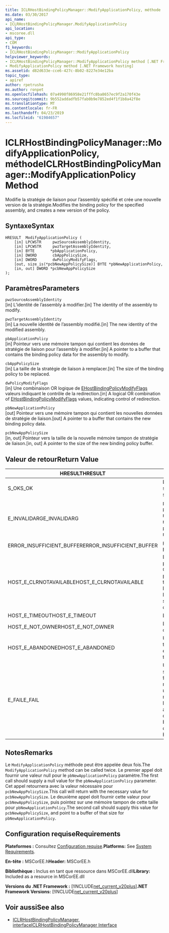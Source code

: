 ```yaml
---
title: ICLRHostBindingPolicyManager::ModifyApplicationPolicy, méthode
ms.date: 03/30/2017
api_name:
- ICLRHostBindingPolicyManager.ModifyApplicationPolicy
api_location:
- mscoree.dll
api_type:
- COM
f1_keywords:
- ICLRHostBindingPolicyManager::ModifyApplicationPolicy
helpviewer_keywords:
- ICLRHostBindingPolicyManager::ModifyApplicationPolicy method [.NET Framework hosting]
- ModifyApplicationPolicy method [.NET Framework hosting]
ms.assetid: d82d633e-cce6-427c-8b02-8227e34e12ba
topic_type:
- apiref
author: rpetrusha
ms.author: ronpet
ms.openlocfilehash: 07a4998f86958e21fffc8ba8657ec9f2a170f43e
ms.sourcegitcommit: 9b552addadfb57fab0b9e7852ed4f1f1b8a42f8e
ms.translationtype: MT
ms.contentlocale: fr-FR
ms.lasthandoff: 04/23/2019
ms.locfileid: "61984657"
---
```

# <a name="iclrhostbindingpolicymanagermodifyapplicationpolicy-method"></a><span data-ttu-id="7e156-102">ICLRHostBindingPolicyManager::ModifyApplicationPolicy, méthode</span><span class="sxs-lookup"><span data-stu-id="7e156-102">ICLRHostBindingPolicyManager::ModifyApplicationPolicy Method</span></span>
<span data-ttu-id="7e156-103">Modifie la stratégie de liaison pour l’assembly spécifié et crée une nouvelle version de la stratégie.</span><span class="sxs-lookup"><span data-stu-id="7e156-103">Modifies the binding policy for the specified assembly, and creates a new version of the policy.</span></span>  
  
## <a name="syntax"></a><span data-ttu-id="7e156-104">Syntaxe</span><span class="sxs-lookup"><span data-stu-id="7e156-104">Syntax</span></span>  
  
```  
HRESULT  ModifyApplicationPolicy (  
    [in] LPCWSTR     pwzSourceAssemblyIdentity,   
    [in] LPCWSTR     pwzTargetAssemblyIdentity,  
    [in] BYTE       *pbApplicationPolicy,  
    [in] DWORD       cbAppPolicySize,  
    [in] DWORD       dwPolicyModifyFlags,  
    [out, size_is(*pcbNewAppPolicySize)] BYTE *pbNewApplicationPolicy,   
    [in, out] DWORD *pcbNewAppPolicySize  
);  
```  
  
## <a name="parameters"></a><span data-ttu-id="7e156-105">Paramètres</span><span class="sxs-lookup"><span data-stu-id="7e156-105">Parameters</span></span>  
 `pwzSourceAssemblyIdentity`  
 <span data-ttu-id="7e156-106">[in] L’identité de l’assembly à modifier.</span><span class="sxs-lookup"><span data-stu-id="7e156-106">[in] The identity of the assembly to modify.</span></span>  
  
 `pwzTargetAssemblyIdentity`  
 <span data-ttu-id="7e156-107">[in] La nouvelle identité de l’assembly modifié.</span><span class="sxs-lookup"><span data-stu-id="7e156-107">[in] The new identity of the modified assembly.</span></span>  
  
 `pbApplicationPolicy`  
 <span data-ttu-id="7e156-108">[in] Pointeur vers une mémoire tampon qui contient les données de stratégie de liaison pour l’assembly à modifier.</span><span class="sxs-lookup"><span data-stu-id="7e156-108">[in] A pointer to a buffer that contains the binding policy data for the assembly to modify.</span></span>  
  
 `cbAppPolicySize`  
 <span data-ttu-id="7e156-109">[in] La taille de la stratégie de liaison à remplacer.</span><span class="sxs-lookup"><span data-stu-id="7e156-109">[in] The size of the binding policy to be replaced.</span></span>  
  
 `dwPolicyModifyFlags`  
 <span data-ttu-id="7e156-110">[in] Une combinaison OR logique de [EHostBindingPolicyModifyFlags](../../../../docs/framework/unmanaged-api/hosting/ehostbindingpolicymodifyflags-enumeration.md) valeurs indiquant le contrôle de la redirection.</span><span class="sxs-lookup"><span data-stu-id="7e156-110">[in] A logical OR combination of [EHostBindingPolicyModifyFlags](../../../../docs/framework/unmanaged-api/hosting/ehostbindingpolicymodifyflags-enumeration.md) values, indicating control of redirection.</span></span>  
  
 `pbNewApplicationPolicy`  
 <span data-ttu-id="7e156-111">[out] Pointeur vers une mémoire tampon qui contient les nouvelles données de stratégie de liaison.</span><span class="sxs-lookup"><span data-stu-id="7e156-111">[out] A pointer to a buffer that contains the new binding policy data.</span></span>  
  
 `pcbNewAppPolicySize`  
 <span data-ttu-id="7e156-112">[in, out] Pointeur vers la taille de la nouvelle mémoire tampon de stratégie de liaison.</span><span class="sxs-lookup"><span data-stu-id="7e156-112">[in, out] A pointer to the size of the new binding policy buffer.</span></span>  
  
## <a name="return-value"></a><span data-ttu-id="7e156-113">Valeur de retour</span><span class="sxs-lookup"><span data-stu-id="7e156-113">Return Value</span></span>  
  
|<span data-ttu-id="7e156-114">HRESULT</span><span class="sxs-lookup"><span data-stu-id="7e156-114">HRESULT</span></span>|<span data-ttu-id="7e156-115">Description</span><span class="sxs-lookup"><span data-stu-id="7e156-115">Description</span></span>|  
|-------------|-----------------|  
|<span data-ttu-id="7e156-116">S_OK</span><span class="sxs-lookup"><span data-stu-id="7e156-116">S_OK</span></span>|<span data-ttu-id="7e156-117">La stratégie a été modifiée avec succès.</span><span class="sxs-lookup"><span data-stu-id="7e156-117">The policy was modified successfully.</span></span>|  
|<span data-ttu-id="7e156-118">E_INVALIDARG</span><span class="sxs-lookup"><span data-stu-id="7e156-118">E_INVALIDARG</span></span>|<span data-ttu-id="7e156-119">`pwzSourceAssemblyIdentity` ou `pwzTargetAssemblyIdentity` était une référence null.</span><span class="sxs-lookup"><span data-stu-id="7e156-119">`pwzSourceAssemblyIdentity` or `pwzTargetAssemblyIdentity` was a null reference.</span></span>|  
|<span data-ttu-id="7e156-120">ERROR_INSUFFICIENT_BUFFER</span><span class="sxs-lookup"><span data-stu-id="7e156-120">ERROR_INSUFFICIENT_BUFFER</span></span>|<span data-ttu-id="7e156-121">`pbNewApplicationPolicy` est trop petit.</span><span class="sxs-lookup"><span data-stu-id="7e156-121">`pbNewApplicationPolicy` is too small.</span></span>|  
|<span data-ttu-id="7e156-122">HOST_E_CLRNOTAVAILABLE</span><span class="sxs-lookup"><span data-stu-id="7e156-122">HOST_E_CLRNOTAVAILABLE</span></span>|<span data-ttu-id="7e156-123">Le common language runtime (CLR) n’a pas été chargé dans un processus ou le CLR est dans un état dans lequel il ne peut pas exécuter le code managé ou traiter l’appel avec succès.</span><span class="sxs-lookup"><span data-stu-id="7e156-123">The common language runtime (CLR) has not been loaded into a process, or the CLR is in a state in which it cannot run managed code or process the call successfully.</span></span>|  
|<span data-ttu-id="7e156-124">HOST_E_TIMEOUT</span><span class="sxs-lookup"><span data-stu-id="7e156-124">HOST_E_TIMEOUT</span></span>|<span data-ttu-id="7e156-125">L’appel a expiré.</span><span class="sxs-lookup"><span data-stu-id="7e156-125">The call timed out.</span></span>|  
|<span data-ttu-id="7e156-126">HOST_E_NOT_OWNER</span><span class="sxs-lookup"><span data-stu-id="7e156-126">HOST_E_NOT_OWNER</span></span>|<span data-ttu-id="7e156-127">L’appelant ne possède pas le verrou.</span><span class="sxs-lookup"><span data-stu-id="7e156-127">The caller does not own the lock.</span></span>|  
|<span data-ttu-id="7e156-128">HOST_E_ABANDONED</span><span class="sxs-lookup"><span data-stu-id="7e156-128">HOST_E_ABANDONED</span></span>|<span data-ttu-id="7e156-129">Un événement a été annulé alors qu’un thread bloqué ou Fibre l’attendait.</span><span class="sxs-lookup"><span data-stu-id="7e156-129">An event was canceled while a blocked thread or fiber was waiting on it.</span></span>|  
|<span data-ttu-id="7e156-130">E_FAIL</span><span class="sxs-lookup"><span data-stu-id="7e156-130">E_FAIL</span></span>|<span data-ttu-id="7e156-131">Une défaillance catastrophique inconnue s’est produite.</span><span class="sxs-lookup"><span data-stu-id="7e156-131">An unknown catastrophic failure occurred.</span></span> <span data-ttu-id="7e156-132">Une fois une méthode retourne E_FAIL, le CLR n’est plus utilisable au sein du processus.</span><span class="sxs-lookup"><span data-stu-id="7e156-132">After a method returns E_FAIL, the CLR is no longer usable within the process.</span></span> <span data-ttu-id="7e156-133">Les appels suivants aux méthodes d’hébergement retournent HOST_E_CLRNOTAVAILABLE.</span><span class="sxs-lookup"><span data-stu-id="7e156-133">Subsequent calls to hosting methods return HOST_E_CLRNOTAVAILABLE.</span></span>|  
  
## <a name="remarks"></a><span data-ttu-id="7e156-134">Notes</span><span class="sxs-lookup"><span data-stu-id="7e156-134">Remarks</span></span>  
 <span data-ttu-id="7e156-135">Le `ModifyApplicationPolicy` méthode peut être appelée deux fois.</span><span class="sxs-lookup"><span data-stu-id="7e156-135">The `ModifyApplicationPolicy` method can be called twice.</span></span> <span data-ttu-id="7e156-136">Le premier appel doit fournir une valeur null pour le `pbNewApplicationPolicy` paramètre.</span><span class="sxs-lookup"><span data-stu-id="7e156-136">The first call should supply a null value for the `pbNewApplicationPolicy` parameter.</span></span> <span data-ttu-id="7e156-137">Cet appel retournera avec la valeur nécessaire pour `pcbNewAppPolicySize`.</span><span class="sxs-lookup"><span data-stu-id="7e156-137">This call will return with the necessary value for `pcbNewAppPolicySize`.</span></span> <span data-ttu-id="7e156-138">Le deuxième appel doit fournir cette valeur pour `pcbNewAppPolicySize`, puis pointez sur une mémoire tampon de cette taille pour `pbNewApplicationPolicy`.</span><span class="sxs-lookup"><span data-stu-id="7e156-138">The second call should supply this value for `pcbNewAppPolicySize`, and point to a buffer of that size for `pbNewApplicationPolicy`.</span></span>  
  
## <a name="requirements"></a><span data-ttu-id="7e156-139">Configuration requise</span><span class="sxs-lookup"><span data-stu-id="7e156-139">Requirements</span></span>  
 <span data-ttu-id="7e156-140">**Plateformes :** Consultez [Configuration requise](../../../../docs/framework/get-started/system-requirements.md).</span><span class="sxs-lookup"><span data-stu-id="7e156-140">**Platforms:** See [System Requirements](../../../../docs/framework/get-started/system-requirements.md).</span></span>  
  
 <span data-ttu-id="7e156-141">**En-tête :** MSCorEE.h</span><span class="sxs-lookup"><span data-stu-id="7e156-141">**Header:** MSCorEE.h</span></span>  
  
 <span data-ttu-id="7e156-142">**Bibliothèque :** Inclus en tant que ressource dans MSCorEE.dll</span><span class="sxs-lookup"><span data-stu-id="7e156-142">**Library:** Included as a resource in MSCorEE.dll</span></span>  
  
 <span data-ttu-id="7e156-143">**Versions du .NET Framework :** [!INCLUDE[net_current_v20plus](../../../../includes/net-current-v20plus-md.md)]</span><span class="sxs-lookup"><span data-stu-id="7e156-143">**.NET Framework Versions:** [!INCLUDE[net_current_v20plus](../../../../includes/net-current-v20plus-md.md)]</span></span>  
  
## <a name="see-also"></a><span data-ttu-id="7e156-144">Voir aussi</span><span class="sxs-lookup"><span data-stu-id="7e156-144">See also</span></span>

- [<span data-ttu-id="7e156-145">ICLRHostBindingPolicyManager, interface</span><span class="sxs-lookup"><span data-stu-id="7e156-145">ICLRHostBindingPolicyManager Interface</span></span>](../../../../docs/framework/unmanaged-api/hosting/iclrhostbindingpolicymanager-interface.md)
